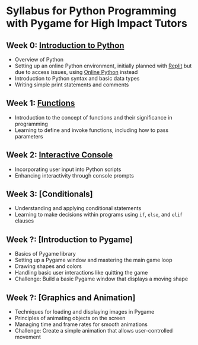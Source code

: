 # Syllabus for Python Programming with Pygame for High Impact Tutors

## Week 0: [Introduction to Python](../python-programming-with-pygame/week0/lessonplan.md)

- Overview of Python
- Setting up an online Python environment, initially planned with [Replit](https://replit.com/) but due to access issues, using [Online Python](https://www.online-python.com/) instead
- Introduction to Python syntax and basic data types
- Writing simple print statements and comments

## Week 1: [Functions](../python-programming-with-pygame/week1/week1.py)

- Introduction to the concept of functions and their significance in programming
- Learning to define and invoke functions, including how to pass parameters

## Week 2: [Interactive Console](../python-programming-with-pygame/week2/week2.py)

- Incorporating user input into Python scripts
- Enhancing interactivity through console prompts

## Week 3: [Conditionals]

- Understanding and applying conditional statements
- Learning to make decisions within programs using `if`, `else`, and `elif` clauses

## Week ?: [Introduction to Pygame]

- Basics of Pygame library
- Setting up a Pygame window and mastering the main game loop
- Drawing shapes and colors
- Handling basic user interactions like quitting the game
- Challenge: Build a basic Pygame window that displays a moving shape

## Week ?: [Graphics and Animation]

- Techniques for loading and displaying images in Pygame
- Principles of animating objects on the screen
- Managing time and frame rates for smooth animations
- Challenge: Create a simple animation that allows user-controlled movement

